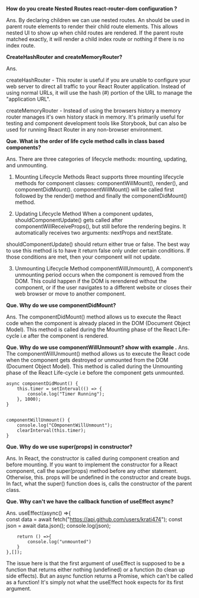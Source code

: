 **How do you create Nested Routes react-router-dom configuration ?**

Ans. By declaring children we can use nested routes.
    An <Outlet> should be used in parent route elements to render their child route elements. This allows nested UI to show up when child routes are rendered. If the parent route matched exactly, it will render a child index route or nothing if there is no index route.


**CreateHashRouter and createMemoryRouter?**

Ans. 

createHashRouter - This router is useful if you are unable to configure your web server to direct all traffic to your React Router application. Instead of using normal URLs, it will use the hash (#) portion of the URL to manage the "application URL".


createMemoryRouter - Instead of using the browsers history a memory router manages it's own history stack in memory. It's primarily useful for testing and component development tools like Storybook, but can also be used for running React Router in any non-browser environment.


**Que. What is the order of life cycle method calls in class based components?**

Ans. There are three categories of lifecycle methods: mounting, updating, and unmounting.

1. Mounting Lifecycle Methods
React supports three mounting lifecycle methods for component classes: 
componentWillMount(), render(), and componentDidMount(). componentWillMount() will be called first followed by the render() method and finally the componentDidMount() method.

2. Updating Lifecycle Method
When a component updates, shouldComponentUpdate() gets called after componentWillReceiveProps(), but still before the rendering begins. It automatically receives two arguments: nextProps and nextState.

shouldComponentUpdate() should return either true or false. The best way to use this method is to have it return false only under certain conditions. If those conditions are met, then your component will not update.

3. Unmounting Lifecycle Method
componentWillUnmount(), A component’s unmounting period occurs when the component is removed from the DOM. This could happen if the DOM is rerendered without the component, or if the user navigates to a different website or closes their web browser or move to another component.



**Que. Why do we use componentDidMount?**

Ans. The componentDidMount() method allows us to execute the React code when the component is already placed in the DOM (Document Object Model). This method is called during the Mounting phase of the React Life-cycle i.e after the component is rendered.



**Que. Why do we use componentWillUnmount? show with example .**
Ans.  The componentWillUnmount() method allows us to execute the React code when the component gets destroyed or unmounted from the DOM (Document Object Model). This method is called during the Unmounting phase of the React Life-cycle i.e before the component gets unmounted.

    async componentDidMount() {    
        this.timer = setInterval(() => {
            console.log("Timer Running");
        }, 1000);      
    }


    componentWillUnmount() {
        console.log("COmponentWillUnmount");
        clearInterval(this.timer);
    }


**Que. Why do we use super(props) in constructor?**

Ans.  In React, the constructor is called during component creation and before mounting. If you want to implement the constructor for a React component, call the super(props) method before any other statement. Otherwise, this. props will be undefined in the constructor and create bugs.
     In fact, what the super() function does is, calls the constructor of the parent class. 


**Que. Why can't we have the callback function of useEffect async?**

Ans. 
    useEffect(async() =>{        
          const data = await fetch("https://api.github.com/users/krati474");
          const json = await data.json();
          console.log(json);

        return () =>{            
            console.log("unmounted")
        }
    },[]);

The issue here is that the first argument of useEffect is supposed to be a function that returns either nothing (undefined) or a function (to clean up side effects). But an async function returns a Promise, which can't be called as a function! It's simply not what the useEffect hook expects for its first argument.